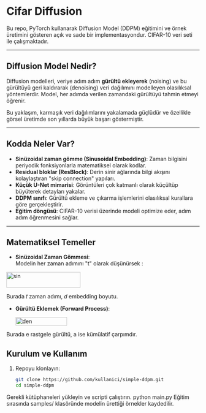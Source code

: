 # Cifar Diffusion 

Bu repo, PyTorch kullanarak Diffusion Model (DDPM) eğitimini ve örnek üretimini gösteren açık ve sade bir implementasyondur. CIFAR-10 veri seti ile çalışmaktadır.

---

## Diffusion Model Nedir?

Diffusion modelleri, veriye adım adım **gürültü ekleyerek** (noising) ve bu gürültüyü geri kaldırarak (denoising) veri dağılımını modelleyen olasılıksal yöntemlerdir. Model, her adımda verilen zamandaki gürültüyü tahmin etmeyi öğrenir.

Bu yaklaşım, karmaşık veri dağılımlarını yakalamada güçlüdür ve özellikle görsel üretimde son yıllarda büyük başarı göstermiştir.

---

## Kodda Neler Var?

- **Sinüzoidal zaman gömme (Sinusoidal Embedding)**: Zaman bilgisini periyodik fonksiyonlarla matematiksel olarak kodlar.
- **Residual bloklar (ResBlock)**: Derin sinir ağlarında bilgi akışını kolaylaştıran "skip connection" yapıları.
- **Küçük U-Net mimarisi**: Görüntüleri çok katmanlı olarak küçültüp büyüterek detayları yakalar.
- **DDPM sınıfı**: Gürültü ekleme ve çıkarma işlemlerini olasılıksal kurallara göre gerçekleştirir.
- **Eğitim döngüsü**: CIFAR-10 verisi üzerinde modeli optimize eder, adım adım öğrenmesini sağlar.

---

## Matematiksel Temeller

- **Sinüzoidal Zaman Gömmesi**:  
  Modelin her zaman adımını "t" olarak düşünürsek :


<img width="193" height="41" alt="sin" src="https://github.com/user-attachments/assets/3f34a05c-c780-4a2a-a57f-20adaf7f843f" />



Burada 
𝑡 zaman adımı, 
𝑑 embedding boyutu.

  

- **Gürültü Eklemek (Forward Process)**:

  <img width="134" height="22" alt="den" src="https://github.com/user-attachments/assets/11bab066-5e1a-4d21-99d7-326e28ea9934" />


Burada e rastgele gürültü, a ise kümülatif çarpımdır.


## Kurulum ve Kullanım

1. Repoyu klonlayın:
   ```bash
   git clone https://github.com/kullanici/simple-ddpm.git
   cd simple-ddpm

Gerekli kütüphaneleri yükleyin ve scripti çalıştırın.
python main.py
Eğitim sırasında samples/ klasöründe modelin ürettiği örnekler kaydedilir.
